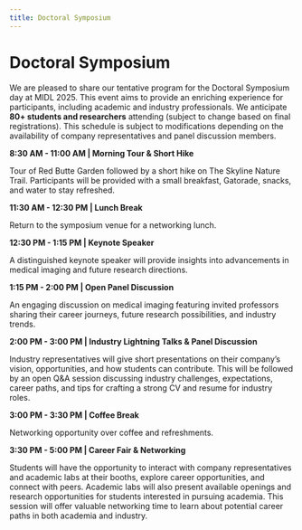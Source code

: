 ```yaml
---
title: Doctoral Symposium
---
```


# Doctoral Symposium 

We are pleased to share our tentative program for the Doctoral Symposium day at MIDL 2025. This event aims to provide an enriching experience for participants, including academic and industry professionals. We anticipate **80+ students and researchers** attending (subject to change based on final registrations). This schedule is subject to modifications depending on the availability of company representatives and panel discussion members.

**8:30 AM - 11:00 AM | Morning Tour & Short Hike**   

Tour of Red Butte Garden followed by a short hike on The Skyline Nature Trail. Participants will be provided with a small breakfast, Gatorade, snacks, and water to stay refreshed.

**11:30 AM - 12:30 PM | Lunch Break**   

Return to the symposium venue for a networking lunch.

**12:30 PM - 1:15 PM | Keynote Speaker**   

A distinguished keynote speaker will provide insights into advancements in medical imaging and future research directions.

**1:15 PM - 2:00 PM | Open Panel Discussion**   

An engaging discussion on medical imaging featuring invited professors sharing their career journeys, future research possibilities, and industry trends.

**2:00 PM - 3:00 PM | Industry Lightning Talks & Panel Discussion**   

Industry representatives will give short presentations on their company’s vision, opportunities, and how students can contribute. This will be followed by an open Q&A session discussing industry challenges, expectations, career paths, and tips for crafting a strong CV and resume for industry roles.

**3:00 PM - 3:30 PM | Coffee Break**   

Networking opportunity over coffee and refreshments.

**3:30 PM - 5:00 PM | Career Fair & Networking**   

Students will have the opportunity to interact with company representatives and academic labs at their booths, explore career opportunities, and connect with peers. Academic labs will also present available openings and research opportunities for students interested in pursuing academia. This session will offer valuable networking time to learn about potential career paths in both academia and industry.


